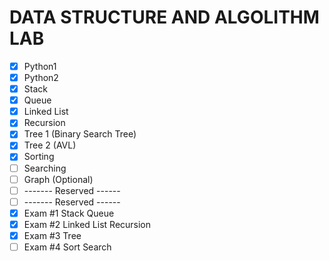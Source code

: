 # DATA STRUCTURE AND ALGOLITHM LAB
- [x] Python1
- [x] Python2
- [x] Stack
- [x] Queue
- [x] Linked List
- [x] Recursion
- [X] Tree 1 (Binary Search Tree)
- [x] Tree 2 (AVL)
- [x] Sorting
- [ ] Searching
- [ ] Graph (Optional)
- [ ] ------- Reserved ------
- [ ] ------- Reserved ------
- [X] Exam #1 Stack Queue
- [x] Exam #2 Linked List Recursion
- [x] Exam #3 Tree
- [ ] Exam #4 Sort Search